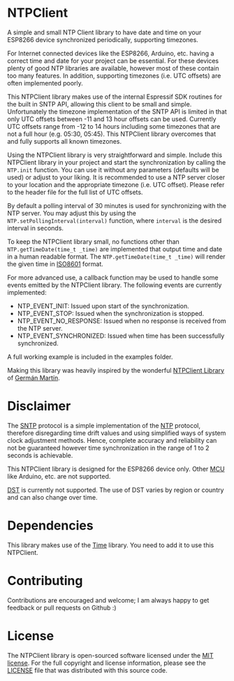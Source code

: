 # NTPClient

A simple and small NTP Client library to have date and time on your ESP8266 device synchronized periodically, supporting timezones.

For Internet connected devices like the ESP8266, Arduino, etc. having a correct time and date for your project can be essential. For these devices plenty of good NTP libraries are available, however most of these contain too many features. In addition, supporting timezones (i.e. UTC offsets) are often implemented poorly.

This NTPClient library makes use of the internal Espressif SDK routines for the built in SNTP API, allowing this client to be small and simple. Unfortunately the timezone implementation of the SNTP API is limited in that only UTC offsets between -11 and 13 hour offsets can be used. Currently UTC offsets range from -12 to 14 hours including some timezones that are not a full hour (e.g. 05:30, 05:45). This NTPClient library overcomes that and fully supports all known timezones.

Using the NTPClient library is very straightforward and simple. Include this NTPClient library in your project and start the synchronization by calling the `NTP.init` function. You can use it without any parameters (defaults will be used) or adjust to your liking. It is recommended to use a NTP server closer to your location and the appropriate timezone (i.e. UTC offset). Please refer to the header file for the full list of UTC offsets.

By default a polling interval of 30 minutes is used for synchronizing with the NTP server. You may adjust this by using the `NTP.setPollingInterval(interval)` function, where `interval` is the desired interval in seconds.

To keep the NTPClient library small, no functions other than `NTP.getTimeDate(time_t _time)` are implemented that output time and date in a human readable format. The `NTP.getTimeDate(time_t _time)` will render the given time in [ISO8601](https://en.wikipedia.org/wiki/ISO_8601) format.

For more advanced use, a callback function may be used to handle some events emitted by the NTPClient library. The following events are currently implemented:

- NTP_EVENT_INIT: Issued upon start of the synchronization.
- NTP_EVENT_STOP: Issued when the synchronization is stopped.
- NTP_EVENT_NO_RESPONSE: Issued when no response is received from the NTP server.
- NTP_EVENT_SYNCHRONIZED: Issued when time has been successfully synchronized.

A full working example is included in the examples folder.

Making this library was heavily inspired by the wonderful [NTPClient Library](https://github.com/gmag11/NtpClient) of [Germán Martín](https://github.com/gmag11).

# Disclaimer

The [SNTP](https://tools.ietf.org/html/rfc4330) protocol is a simple implementation of the [NTP](https://tools.ietf.org/html/rfc5905) protocol, therefore disregarding time drift values and using simplified ways of system clock adjustment methods. Hence, complete accuracy and reliability can not be guaranteed however time synchronization in the range of 1 to 2 seconds is achievable.

This NTPClient library is designed for the ESP8266 device only. Other [MCU](https://en.wikipedia.org/wiki/Microcontroller) like Arduino, etc. are not supported.

[DST](https://en.wikipedia.org/wiki/Daylight_saving_time) is currently not supported. The use of DST varies by region or country and can also change over time.

# Dependencies

This library makes use of the [Time](https://github.com/PaulStoffregen/Time.git) library. You need to add it to use this NTPClient.

# Contributing

Contributions are encouraged and welcome; I am always happy to get feedback or pull requests on Github :)

# License

The NTPClient library is open-sourced software licensed under the [MIT license](http://opensource.org/licenses/MIT). For the full copyright and license information, please see the [LICENSE](LICENSE.md) file that was distributed with this source code.

